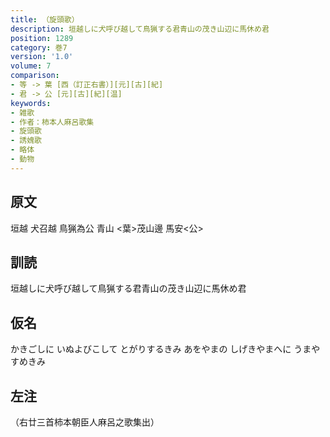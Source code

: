 ```yaml
---
title: （旋頭歌）
description: 垣越しに犬呼び越して鳥猟する君青山の茂き山辺に馬休め君
position: 1289
category: 巻7
version: '1.0'
volume: 7
comparison:
- 等 -> 葉 [西（訂正右書）][元][古][紀]
- 君 -> 公 [元][古][紀][温]
keywords:
- 雑歌
- 作者：柿本人麻呂歌集
- 旋頭歌
- 誘媿歌
- 略体
- 動物
---
```


## 原文

垣越 犬召越 鳥猟為公 青山 <葉>茂山邊 馬安<公>

## 訓読

垣越しに犬呼び越して鳥猟する君青山の茂き山辺に馬休め君

## 仮名

かきごしに いぬよびこして とがりするきみ あをやまの しげきやまへに うまやすめきみ

## 左注

（右廿三首柿本朝臣人麻呂之歌集出）
